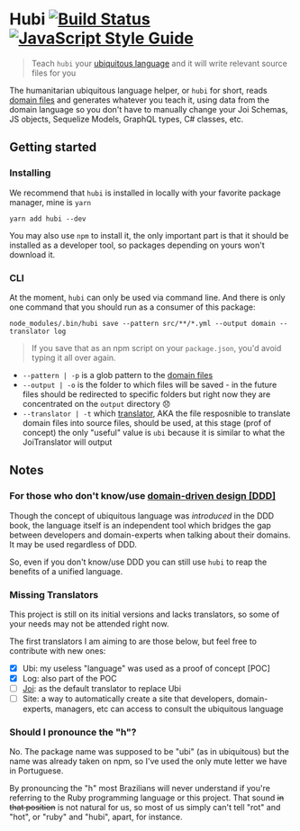# Hubi [![Build Status](https://travis-ci.org/mvcds/hubi.svg?branch=master)](https://travis-ci.org/mvcds/hubi) [![JavaScript Style Guide](https://img.shields.io/badge/code_style-standard-brightgreen.svg)](https://standardjs.com)

> Teach `hubi` your [ubiquitous language](https://martinfowler.com/bliki/UbiquitousLanguage.html) and it will write relevant source files for you

The humanitarian ubiquitous language helper, or `hubi` for short, reads [domain files](#domain-files) and generates whatever you teach it, using data from the domain language so you don't have to manually change your Joi Schemas, JS objects, Sequelize Models, GraphQL types, C# classes, etc.

## Getting started

### Installing

We recommend that `hubi` is installed in locally with your favorite package manager, mine is `yarn`

```
yarn add hubi --dev
```

You may also use `npm` to install it, the only important part is that it should be installed as a developer tool, so packages depending on yours won't download it.

### CLI

At the moment, `hubi` can only be used via command line. And there is only one command that you should run as a consumer of this package:

```
node_modules/.bin/hubi save --pattern src/**/*.yml --output domain --translator log
```

> If you save that as an npm script on your `package.json`, you'd avoid typing it all over again.

* `--pattern | -p` is a glob pattern to the [domain files](#domain-files)
* `--output | -o` is the folder to which files will be saved - in the future files should be redirected to specific folders but right now they are concentrated on the `output` directory 😞
* `--translator | -t` which [translator](#missing-translators), AKA the file resposnible to translate domain files into source files, should be used, at this stage (prof of concept) the only "useful" value is `ubi` because it is similar to what the JoiTranslator will output

## Notes

### For those who don't know/use [domain-driven design [DDD]](https://airbrake.io/blog/software-design/domain-driven-design)

Though the concept of ubiquitous language was *introduced* in the DDD book, the language itself is an independent tool which bridges the gap between developers and domain-experts when talking about their domains. It may be used regardless of DDD.

So, even if you don't know/use DDD you can still use `hubi` to reap the benefits of a unified language.

### Missing Translators

This project is still on its initial versions and lacks translators, so some of your needs may not be attended right now.

The first translators I am aiming to are those below, but feel free to contribute with new ones:

- [X] Ubi: my useless "language" was used as a proof of concept [POC]
- [X] Log: also part of the POC
- [ ] [Joi](https://github.com/hapijs/joi): as the default translator to replace Ubi
- [ ] Site: a way to automatically create a site that developers, domain-experts, managers, etc can access to consult the ubiquitous language

### Should I pronounce the "h"?

No. The package name was supposed to be "ubi" (as in ubiquitous) but the name was already taken on npm, so I've used the only mute letter we have in Portuguese.

By pronouncing the "h" most Brazilians will never understand if you're referring to the Ruby programming language or this project. That sound ~~in that position~~ is not natural for us, so most of us simply can't tell "rot" and "hot", or "ruby" and "hubi", apart, for instance.
